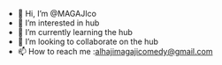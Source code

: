 - 👋 Hi, I’m @MAGAJIco
- 👀 I’m interested in hub
- 🌱 I’m currently learning the hub
- 💞️ I’m looking to collaborate on the hub
- 📫 How to reach me :alhajimagajicomedy@gmail.com 

<!---
MAGAJIco/MAGAJIco is a ✨ special ✨ repository because its `README.md` (this file) appears on your GitHub profile.
You can click the Preview link to take a look at your changes.
--->
